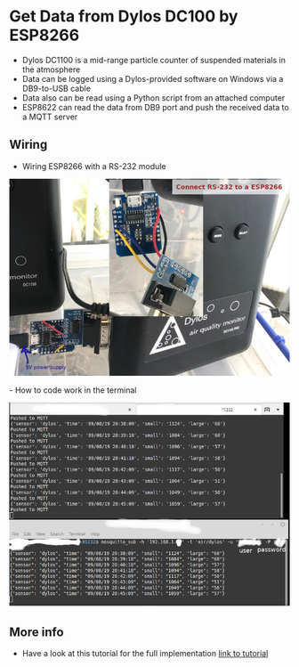 # Get Data from Dylos DC100 by ESP8266 
- Dylos DC1100 is a mid-range particle counter of suspended materials in the atmosphere 
- Data can be logged using a Dylos-provided software on Windows via a DB9-to-USB cable
- Data also can be read using a Python script from an attached computer
- ESP8622 can read the data from DB9 port and push the received data to a MQTT server
## Wiring
- Wiring ESP8266 with a RS-232 module
<p align="center">
  <img src="images/rs232-2.jpg"/>
</p>
- How to code work in the terminal
<p align="center">
  <img src="images/rs232-3.png"/>
</p>

## More info
- Have a look at this tutorial for the full implementation [link to tutorial](https://www.b-io.info/tutorials/wireless-RS232)
